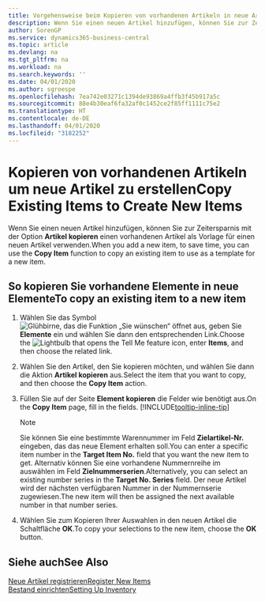 ```yaml
---
title: Vorgehensweise beim Kopieren von vorhandenen Artikeln in neue Artikel
description: Wenn Sie einen neuen Artikel hinzufügen, können Sie zur Zeitersparnis mit der Option Artikel kopieren einen vorhandenen Artikel als Vorlage für einen neuen Artikel verwenden.
author: SorenGP
ms.service: dynamics365-business-central
ms.topic: article
ms.devlang: na
ms.tgt_pltfrm: na
ms.workload: na
ms.search.keywords: ''
ms.date: 04/01/2020
ms.author: sgroespe
ms.openlocfilehash: 7ea742e03271c1394de93869a4ffb3f45b917a5c
ms.sourcegitcommit: 88e4b30eaf6fa32af0c1452ce2f85ff1111c75e2
ms.translationtype: HT
ms.contentlocale: de-DE
ms.lasthandoff: 04/01/2020
ms.locfileid: "3182252"
---
```

# <a name="copy-existing-items-to-create-new-items"></a><span data-ttu-id="4ae2f-103">Kopieren von vorhandenen Artikeln um neue Artikel zu erstellen</span><span class="sxs-lookup"><span data-stu-id="4ae2f-103">Copy Existing Items to Create New Items</span></span>
<span data-ttu-id="4ae2f-104">Wenn Sie einen neuen Artikel hinzufügen, können Sie zur Zeitersparnis mit der Option **Artikel kopieren** einen vorhandenen Artikel als Vorlage für einen neuen Artikel verwenden.</span><span class="sxs-lookup"><span data-stu-id="4ae2f-104">When you add a new item, to save time, you can use the **Copy Item** function to copy an existing item to use as a template for a new item.</span></span>  

## <a name="to-copy-an-existing-item-to-a-new-item"></a><span data-ttu-id="4ae2f-105">So kopieren Sie vorhandene Elemente in neue Elemente</span><span class="sxs-lookup"><span data-stu-id="4ae2f-105">To copy an existing item to a new item</span></span>  
1. <span data-ttu-id="4ae2f-106">Wählen Sie das Symbol ![Glühbirne, das die Funktion „Sie wünschen“ öffnet](media/ui-search/search_small.png "Was möchten Sie tun?") aus, geben Sie **Elemente** ein und wählen Sie dann den entsprechenden Link.</span><span class="sxs-lookup"><span data-stu-id="4ae2f-106">Choose the ![Lightbulb that opens the Tell Me feature](media/ui-search/search_small.png "Tell me what you want to do") icon, enter **Items**, and then choose the related link.</span></span>  
2. <span data-ttu-id="4ae2f-107">Wählen Sie den Artikel, den Sie kopieren möchten, und wählen Sie dann die Aktion **Artikel kopieren** aus.</span><span class="sxs-lookup"><span data-stu-id="4ae2f-107">Select the item that you want to copy, and then choose the **Copy Item** action.</span></span>  
3. <span data-ttu-id="4ae2f-108">Füllen Sie auf der Seite **Element kopieren** die Felder wie benötigt aus.</span><span class="sxs-lookup"><span data-stu-id="4ae2f-108">On the **Copy Item** page, fill in the fields.</span></span> [!INCLUDE[tooltip-inline-tip](includes/tooltip-inline-tip_md.md)]

    > [!NOTE]  
    > <span data-ttu-id="4ae2f-109">Sie können Sie eine bestimmte Warennummer im Feld **Zielartikel-Nr.** eingeben, das das neue Element erhalten soll.</span><span class="sxs-lookup"><span data-stu-id="4ae2f-109">You can enter a specific item number in the **Target Item No.** field that you want the new item to get.</span></span> <span data-ttu-id="4ae2f-110">Alternativ können Sie eine vorhandene Nummernreihe im auswählen im Feld **Zielnummerserien**.</span><span class="sxs-lookup"><span data-stu-id="4ae2f-110">Alternatively, you can select an existing number series in the **Target No. Series** field.</span></span> <span data-ttu-id="4ae2f-111">Der neue Artikel wird der nächsten verfügbaren Nummer in der Nummernserie zugewiesen.</span><span class="sxs-lookup"><span data-stu-id="4ae2f-111">The new item will then be assigned the next available number in that number series.</span></span>  

5. <span data-ttu-id="4ae2f-112">Wählen Sie zum Kopieren Ihrer Auswahlen in den neuen Artikel die Schaltfläche **OK**.</span><span class="sxs-lookup"><span data-stu-id="4ae2f-112">To copy your selections to the new item, choose the **OK** button.</span></span>  

## <a name="see-also"></a><span data-ttu-id="4ae2f-113">Siehe auch</span><span class="sxs-lookup"><span data-stu-id="4ae2f-113">See Also</span></span>  
[<span data-ttu-id="4ae2f-114">Neue Artikel registrieren</span><span class="sxs-lookup"><span data-stu-id="4ae2f-114">Register New Items</span></span>](inventory-how-register-new-items.md)  
[<span data-ttu-id="4ae2f-115">Bestand einrichten</span><span class="sxs-lookup"><span data-stu-id="4ae2f-115">Setting Up Inventory</span></span>](inventory-setup-inventory.md)
